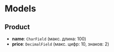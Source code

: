 # Models

## Product
- **name**: `CharField` (макс. длина: 100)
- **price**: `DecimalField` (макс. цифр: 10, знаков: 2)